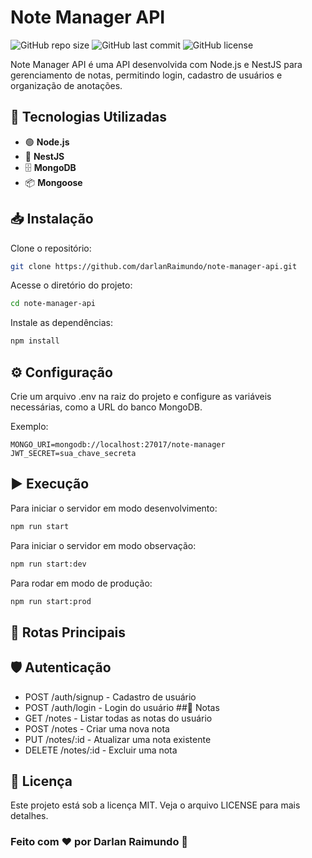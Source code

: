 # Note Manager API

![GitHub repo size](https://img.shields.io/github/repo-size/darlanRaimundo/note-manager-api)
![GitHub last commit](https://img.shields.io/github/last-commit/darlanRaimundo/note-manager-api)
![GitHub license](https://img.shields.io/github/license/darlanRaimundo/note-manager-api)

Note Manager API é uma API desenvolvida com Node.js e NestJS para gerenciamento de notas, permitindo login, cadastro de usuários e organização de anotações.

## 🚀 Tecnologias Utilizadas

- 🟢 **Node.js**
- 🚀 **NestJS**
- 🗄️ **MongoDB**
- 📦 **Mongoose**

## 📥 Instalação

Clone o repositório:

```bash
git clone https://github.com/darlanRaimundo/note-manager-api.git
```

Acesse o diretório do projeto:

```bash
cd note-manager-api
```

Instale as dependências:

```bash
npm install
```

## ⚙️ Configuração

Crie um arquivo .env na raiz do projeto e configure as variáveis necessárias, como a URL do banco MongoDB.

Exemplo:

```env
MONGO_URI=mongodb://localhost:27017/note-manager
JWT_SECRET=sua_chave_secreta
```

## ▶️ Execução

Para iniciar o servidor em modo desenvolvimento:

```bash
npm run start
```

Para iniciar o servidor em modo observação:

```bash
npm run start:dev
```

Para rodar em modo de produção:

```bash
npm run start:prod
```

## 🔗 Rotas Principais

## 🛡 Autenticação
- POST /auth/signup - Cadastro de usuário
- POST /auth/login - Login do usuário
##📝 Notas
- GET /notes - Listar todas as notas do usuário
- POST /notes - Criar uma nova nota
- PUT /notes/:id - Atualizar uma nota existente
- DELETE /notes/:id - Excluir uma nota

## 📜 Licença
Este projeto está sob a licença MIT. Veja o arquivo LICENSE para mais detalhes.

### Feito com ❤ por Darlan Raimundo 🚀


